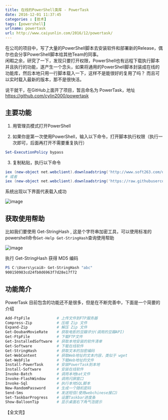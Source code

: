 ```yaml
---
title: 在线的PowerShell类库 - PowerTask  
date: 2016-12-01 11:37:45  
categories : [技术]   
tags: [powershell]  
urlname: powertask  
url: http://www.caiyunlin.com/2016/12/powertask/  
---
```


在公司的项目中，写了大量的PowerShell脚本去安装软件和部署新的Release，偶尔也会分享PowerShell脚本给其他Team的同事。  
闲暇之余，研究了一下，发现只要打开权限，PowerShell也有远程下载执行脚本并且执行的功能，遂产生一个念头，如果将通用的PowerShell脚本封装成在线的功能库，然后本地只用一行脚本载入一下，这样不是能很好的复用了吗？ 而且可以实时载入最新的版本，那不是很快活。

说干就干，在GitHub上面开了项目，暂且命名为 PowerTask，地址 https://github.com/cylin2000/powertask


## 主要功能

1. 用管理员模式打开PowerShell

2. 如果你是第一次使用PowerShell，输入以下命令，打开脚本执行权限（执行一次即可，后面再打开不需要重复执行）
```powershell
Set-ExecutionPolicy bypass
```

3. 复制粘贴，执行以下命令
```powershell
iex (new-object net.webclient).downloadstring('http://www.soft263.com/dev/PowerTask/PowerTask.ps1')
# 或者
iex (new-object net.webclient).downloadstring('https://raw.githubusercontent.com/cylin2000/powertask/master/PowerTask.ps1?t='+(Get-Random))
```
系统出现以下界面代表载入成功  

![image](https://images.caiyunlin.com/20200326043852.png)


## 获取使用帮助

比如我们要使用 Get-StringHash , 这是个字符串加密工具，可以使用标准的powershell命令`Get-Help Get-StringHash`查询使用帮助

![image](https://images.caiyunlin.com/20200326044535.png)

执行 Get-StringHash 获得 MD5 编码
```powershell
PS C:\Users\ycai8> Get-StringHash "abc"
900150983cd24fb0d6963f7d28e17f72
```

## 功能简介

PowerTask 目前包含的功能还不是很多，但是在不断完善中，下面是一个简要的介绍

```powershell
Add-FtpFile            # 上传文件到FTP服务器
Compress-Zip           # 压缩 Zip 文件
Expand-Zip             # 解压 Zip 文件
Get-DoubanMovieRate    # 获取电影的豆瓣评分(调用的豆瓣API)
Get-FtpFile            # 下载FTP文件
Get-InstalledSoftware  # 获取本地安装的软件清单
Get-Software           # 下载在线软件
Get-StringHash         # 获取文本的加密编码
Get-WebContent         # 获取Web地址的文本内容，类似于 wget
Get-WebFile            # 下载Web地址的文件
Install-PowerTask      # 安装PowerTask到本地
Install-Software       # 安装在线软件
Invoke-Batch           # 调用本地bat文件
Invoke-FlashWindow     # 调用闪屏窗口
Invoke-Sql             # 执行本地SQL脚本
New-RandomPassword     # 生成一个随机密码
Send-Sms               # 发送短信(使用webchinese接口)
Set-TaskbarProgress    # 设置Taskbar进度条
Show-BalloonTip        # 显示桌面右下角气泡提示
```

【全文完】